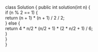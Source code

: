 class Solution {
    public int solution(int n) {<br>        if (n % 2 == 1) {<br>            return (n + 1) * (n + 1) / 2 / 2;<br>        } else {<br>            return 4 * n/2 * (n/2 + 1) * (2 * n/2 + 1) / 6;   <br>        }<br>    }<br>}